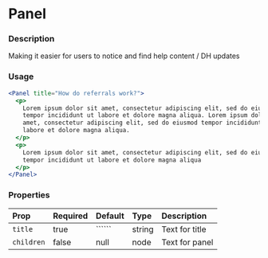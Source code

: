 # Panel

### Description

Making it easier for users to notice and find help content / DH updates

### Usage

```jsx
<Panel title="How do referrals work?">
  <p>
    Lorem ipsum dolor sit amet, consectetur adipiscing elit, sed do eiusmod
    tempor incididunt ut labore et dolore magna aliqua. Lorem ipsum dolor sit
    amet, consectetur adipiscing elit, sed do eiusmod tempor incididunt ut
    labore et dolore magna aliqua.
  </p>
  <p>
    Lorem ipsum dolor sit amet, consectetur adipiscing elit, sed do eiusmod
    tempor incididunt ut labore et dolore magna aliqua
  </p>
</Panel>
```

### Properties

| Prop       | Required | Default | Type   | Description    |
| :--------- | :------- | :------ | :----- | :------------- |
| `title`    | true     | ``````  | string | Text for title |
| `children` | false    | null    | node   | Text for panel |
